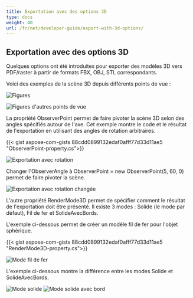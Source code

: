 ```yaml
---
title: Exportation avec des options 3D
type: docs
weight: 40
url: /fr/net/developer-guide/export-with-3d-options/
---
```


## **Exportation avec des options 3D**

Quelques options ont été introduites pour exporter des modèles 3D vers PDF/raster à partir de formats FBX, OBJ, STL correspondants.

Voici des exemples de la scène 3D depuis différents points de vue :

![Figures](/cad/_assets/guide/3d/fig1.png)

![Figures d'autres points de vue](/cad/_assets/guide/3d/fig2.png)

La propriété ObserverPoint permet de faire pivoter la scène 3D selon des angles spécifiés autour de l'axe. Cet exemple montre le code et le résultat de l'exportation en utilisant des angles de rotation arbitraires.

{{< gist aspose-com-gists 88cdd0899132edaf0afff77d33d11ae5 "ObserverPoint-property.cs">}}


![Exportation avec rotation](/cad/_assets/guide/3d/fig3.png)

Changer l'ObserverAngle à ObserverPoint = new ObserverPoint(5, 60, 0) permet de faire pivoter la scène.

![Exportation avec rotation changée](/cad/_assets/guide/3d/fig4.png)

L'autre propriété RenderMode3D permet de spécifier comment le résultat de l'exportation doit être présenté. Il existe 3 modes : Solide (le mode par défaut), Fil de fer et SolideAvecBords.

L'exemple ci-dessous permet de créer un modèle fil de fer pour l'objet sphérique.

{{< gist aspose-com-gists 88cdd0899132edaf0afff77d33d11ae5 "RenderMode3D-property.cs">}}

![Mode fil de fer](/cad/_assets/guide/3d/fig5.png)

L'exemple ci-dessous montre la différence entre les modes Solide et SolideAvecBords.

![Mode solide](/cad/_assets/guide/3d/fig6.png)
![Mode solide avec bord](/cad/_assets/guide/3d/fig7.png)
